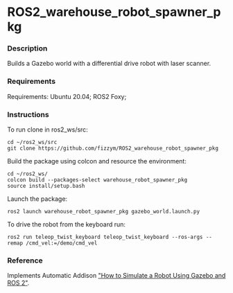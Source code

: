 # ROS2_warehouse_robot_spawner_pkg

### Description
Builds a Gazebo world with a differential drive robot with laser scanner.

### Requirements
Requirements: Ubuntu 20.04; ROS2 Foxy;

### Instructions
To run clone in ros2_ws/src:
```
cd ~/ros2_ws/src
git clone https://github.com/fizzym/ROS2_warehouse_robot_spawner_pkg
```
Build the package using colcon and resource the environment:
```
cd ~/ros2_ws/
colcon build --packages-select warehouse_robot_spawner_pkg
source install/setup.bash
```
Launch the package:
```
ros2 launch warehouse_robot_spawner_pkg gazebo_world.launch.py 
```
To drive the robot from the keyboard run:
```
ros2 run teleop_twist_keyboard teleop_twist_keyboard --ros-args --remap /cmd_vel:=/demo/cmd_vel
```

### Reference
Implements Automatic Addison ["How to Simulate a Robot Using Gazebo and ROS 2"](https://automaticaddison.com/how-to-simulate-a-robot-using-gazebo-and-ros-2/).
